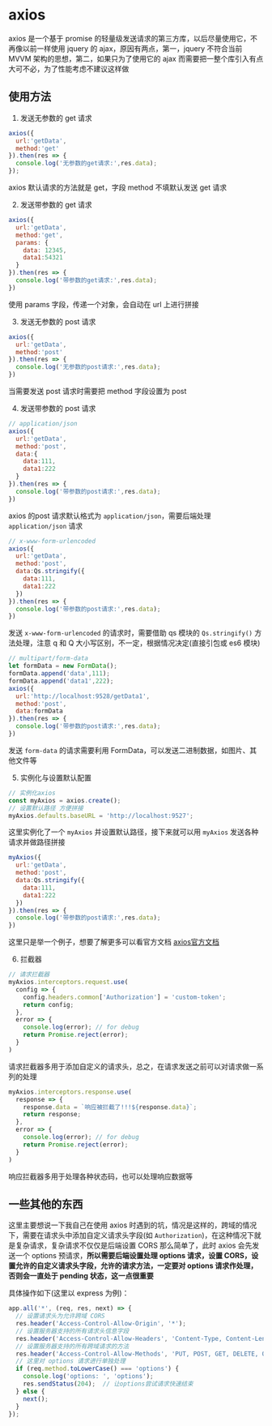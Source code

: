 # axios

axios 是一个基于 promise 的轻量级发送请求的第三方库，以后尽量使用它，不再像以前一样使用 jquery 的 ajax，原因有两点，第一，jquery 不符合当前 MVVM 架构的思想，第二，如果只为了使用它的 ajax 而需要把一整个库引入有点大可不必，为了性能考虑不建议这样做  

## 使用方法

1. 发送无参数的 get 请求  

```javascript
axios({
  url:'getData',
  method:'get'
}).then(res => {
  console.log('无参数的get请求:',res.data);
});
```

axios 默认请求的方法就是 get，字段 method 不填默认发送 get 请求  

2. 发送带参数的 get 请求

```javascript
axios({
  url:'getData',
  method:'get',
  params: {
    data: 12345,
    data1:54321
  }
}).then(res => {
  console.log('带参数的get请求:',res.data);
})
```

使用 params 字段，传递一个对象，会自动在 url 上进行拼接  

3. 发送无参数的 post 请求

```javascript
axios({
  url:'getData',
  method:'post'
}).then(res => {
  console.log('无参数的post请求:',res.data);
})
```

当需要发送 post 请求时需要把 method 字段设置为 post  

4. 发送带参数的 post 请求

```javascript
// application/json
axios({
  url:'getData',
  method:'post',
  data:{
    data:111,
    data1:222
  }
}).then(res => {
  console.log('带参数的post请求:',res.data);
})
```

axios 的post 请求默认格式为 `application/json`，需要后端处理 `application/json` 请求  

```javascript
// x-www-form-urlencoded
axios({
  url:'getData',
  method:'post',
  data:Qs.stringify({
    data:111,
    data1:222
  })
}).then(res => {
  console.log('带参数的post请求:',res.data);
})
```

发送 `x-www-form-urlencoded` 的请求时，需要借助 qs 模块的 `Qs.stringify()` 方法处理，注意 q 和 Q 大小写区别，不一定，根据情况决定(直接引包或 es6 模块)  

```javascript
// multipart/form-data
let formData = new FormData();
formData.append('data',111);
formData.append('data1',222);
axios({
  url:'http://localhost:9528/getData1',
  method:'post',
  data:formData
}).then(res => {
  console.log('带参数的post请求:',res.data);
})
```

发送 `form-data` 的请求需要利用 FormData，可以发送二进制数据，如图片、其他文件等

5. 实例化与设置默认配置

```javascript
// 实例化axios
const myAxios = axios.create();
// 设置默认路径 方便拼接
myAxios.defaults.baseURL = 'http://localhost:9527';
```

这里实例化了一个 `myAxios` 并设置默认路径，接下来就可以用 `myAxios` 发送各种请求并做路径拼接  

```javascript
myAxios({
  url:'getData',
  method:'post',
  data:Qs.stringify({
    data:111,
    data1:222
  })
}).then(res => {
  console.log('带参数的post请求:',res.data);
})
```

这里只是举一个例子，想要了解更多可以看官方文档 [axios官方文档](http://www.axios-js.com/zh-cn/docs/#%E5%88%9B%E5%BB%BA%E5%AE%9E%E4%BE%8B)  

6. 拦截器

```javascript
// 请求拦截器
myAxios.interceptors.request.use(
  config => {
    config.headers.common['Authorization'] = 'custom-token';
    return config;
  },
  error => {
    console.log(error); // for debug
    return Promise.reject(error);
  }
)
```

请求拦截器多用于添加自定义的请求头，总之，在请求发送之前可以对请求做一系列的处理  

```javascript
myAxios.interceptors.response.use(
  response => {
    response.data = `响应被拦截了!!!${response.data}`;
    return response;
  },
  error => {
    console.log(error); // for debug
    return Promise.reject(error);
  }
)
```

响应拦截器多用于处理各种状态码，也可以处理响应数据等  

## 一些其他的东西

这里主要想说一下我自己在使用 axios 时遇到的坑，情况是这样的，跨域的情况下，需要在请求头中添加自定义请求头字段(如 `Authorization`)，在这种情况下就是复杂请求，复杂请求不仅仅是后端设置 CORS 那么简单了，此时 axios 会先发送一个 options 预请求，**所以需要后端设置处理 options 请求，设置 CORS，设置允许的自定义请求头字段，允许的请求方法，一定要对 options 请求作处理，否则会一直处于 pending 状态，这一点很重要**

具体操作如下(这里以 express 为例)：  

```javascript
app.all('*', (req, res, next) => {
  // 设置请求头为允许跨域 CORS
  res.header('Access-Control-Allow-Origin', '*');
  // 设置服务器支持的所有请求头信息字段
  res.header('Access-Control-Allow-Headers', 'Content-Type, Content-Length, Authorization, Accept, X-Requested-With , yourHeaderFeild, sessionToken');
  // 设置服务器支持的所有跨域请求的方法
  res.header('Access-Control-Allow-Methods', 'PUT, POST, GET, DELETE, OPTIONS');
  // 这里对 options 请求进行单独处理
  if (req.method.toLowerCase() === 'options') {
    console.log('options: ', 'options');
    res.sendStatus(204);  // 让options尝试请求快速结束
  } else {
    next();
  }
});
```
